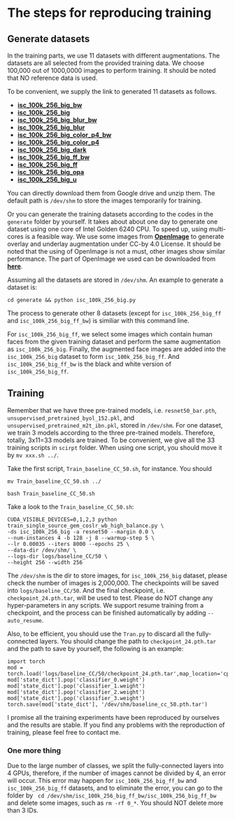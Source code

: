 # The steps for reproducing training

## Generate datasets

In the training parts, we use 11 datasets with different augmentations. The datasets are all selected from the provided training data. We choose 100,000 out of 1000,0000 images to perform training. It should be noted that NO reference data is used.

To be convenient, we supply the link to generated 11 datasets as follows.

* [**isc_100k_256_big_bw**](https://drive.google.com/file/d/1-0bgvXogN133OJWb-V4PB9OJbk2Xrl_f/view?usp=sharing)
* [**isc_100k_256_big**](https://drive.google.com/file/d/1-5vhQBvemdHQ3VGJCqG8oWKo2D02xBCU/view?usp=sharing) 
* [**isc_100k_256_big_blur_bw**](https://drive.google.com/file/d/1-62EKA4W7rVzNsp8dwnQn6KyFMKJ3Too/view?usp=sharing)
* [**isc_100k_256_big_blur**](https://drive.google.com/file/d/1TIdM19vtRguN00bWN8mYN79xHqphxay4/view?usp=sharing)
* [**isc_100k_256_big_color_p4_bw**](https://drive.google.com/file/d/1-EFpe76hFA59oXzoAgy_T-uJHdw6mDRT/view?usp=sharing)
* [**isc_100k_256_big_color_p4**](https://drive.google.com/file/d/1-LS9fh1bD7072a2sgs9Q7bH-Tmq0ftbo/view?usp=sharing)
* [**isc_100k_256_big_dark**](https://drive.google.com/file/d/1-WUeF1mrEdCzqu8uIlZdYFLqSSZLr4q3/view?usp=sharing)
* [**isc_100k_256_big_ff_bw**](https://drive.google.com/file/d/1-cPN8KjwYTjZnuSrRfrLrsJw8Yf9UBVh/view?usp=sharing)
* [**isc_100k_256_big_ff**](https://drive.google.com/file/d/1uK7zD-laaNbF4U-qaHyJ92WN1Q3Wq2_Y/view?usp=sharing)
* [**isc_100k_256_big_opa**](https://drive.google.com/file/d/1vQuneoJvcQJ9kckpJDmPFhgbWK010YBa/view?usp=sharing)
* [**isc_100k_256_big_u**]()


You can directly download them from Google drive and unzip them. The default path is ```/dev/shm``` to store the images temporarily for training.


Or you can generate the training datasets according to the codes in the ```generate``` folder by yourself. It takes about about one day to generate one dataset using one core of Intel Golden 6240 CPU. To speed up, using multi-cores is a feasible way. We use some images from [**OpenImage**](https://opensource.google/projects/open-images-dataset) to generate overlay and underlay augmentation under CC-by 4.0 License. It should be noted that the using of OpenImage is not a must, other images show similar performance. The part of OpenImage we used can be downloaded from [**here**](https://drive.google.com/file/d/102JynPEzqiZ83zAdquFbrQah2JbXFOuu/view?usp=sharing). 

Assuming all the datasets are stored in ```/dev/shm```. An example to generate a dataset is:
```
cd generate && python isc_100k_256_big.py
```
The process to generate other 8 datasets (except for ```isc_100k_256_big_ff``` and ```isc_100k_256_big_ff_bw```) is similiar with this command line.

For ```isc_100k_256_big_ff```, we select some images which contain human faces from the given training dataset and perform the same augmentation as ```isc_100k_256_big```. Finally, the augmented face images are added into the ```isc_100k_256_big``` dataset to form ```isc_100k_256_big_ff```. And ```isc_100k_256_big_ff_bw``` is the black and white version of ```isc_100k_256_big_ff```.


## Training

Remember that we have three pre-trained models, i.e. ```resnet50_bar.pth```, ```unsupervised_pretrained_byol_152.pkl```, and ```unsupervised_pretrained_m2t_ibn.pkl```, stored in ```/dev/shm```. For one dataset, we train 3 models according to the three pre-trained models. Therefore, totally, 3x11=33 models are trained. To be convenient, we give all the 33 training scripts in ```scirpt``` folder. When using one script, you should move it by ```mv xxx.sh ../```. 

Take the first script, ```Train_baseline_CC_50.sh```, for instance. You should
```
mv Train_baseline_CC_50.sh ../
```
```
bash Train_baseline_CC_50.sh
```

Take a look to the ```Train_baseline_CC_50.sh```:
```
CUDA_VISIBLE_DEVICES=0,1,2,3 python train_single_source_gem_coslr_wb_high_balance.py \
-ds isc_100k_256_big -a resnet50 --margin 0.0 \
--num-instances 4 -b 128 -j 8 --warmup-step 5 \
--lr 0.00035 --iters 8000 --epochs 25 \
--data-dir /dev/shm/ \
--logs-dir logs/baseline_CC/50 \
--height 256 --width 256
```
The ```/dev/shm``` is the dir to store images, for ```isc_100k_256_big``` dataset, please check the number of images is 2,000,000. The checkpoints will be saved into ```logs/baseline_CC/50```. And the final checkpoint, i.e. ```checkpoint_24.pth.tar```, will be used to test. Please do NOT change any hyper-parameters in any scripts. We support resume training from a checkpoint, and the process can be finished automatically by adding ```--auto_resume```.


Also, to be efficient, you should use the ```Tran.py``` to discard all the fully-connected layers. You should change the path to ```checkpoint_24.pth.tar``` and the path to save by yourself, the following is an example:

```
import torch
mod = torch.load('logs/baseline_CC/50/checkpoint_24.pth.tar',map_location='cpu')
mod['state_dict'].pop('classifier_0.weight')
mod['state_dict'].pop('classifier_1.weight')
mod['state_dict'].pop('classifier_2.weight')
mod['state_dict'].pop('classifier_3.weight')
torch.save(mod['state_dict'], '/dev/shm/baseline_cc_50.pth.tar')
```

I promise all the training experiments have been reproduced by ourselves and the results are stable. If you find any problems with the reproduction of training, please feel free to contact me.

### One more thing
Due to the large number of classes, we split the fully-connected layers into 4 GPUs, therefore, if the number of images cannot be divided by 4, an error will occur. This error may happen for ```isc_100k_256_big_ff_bw``` and ```isc_100k_256_big_ff``` datasets, and to eliminate the error, you can go to the folder by ``` cd /dev/shm/isc_100k_256_big_ff_bw/isc_100k_256_big_ff_bw``` and delete some images, such as ```rm -rf 0_*```. You should NOT delete more than 3 IDs.







